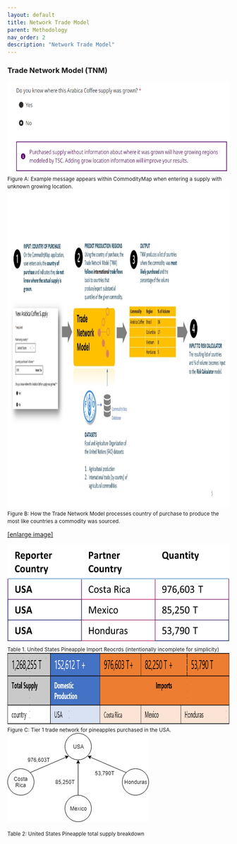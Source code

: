 ```yaml
---
layout: default
title: Network Trade Model
parent: Methodology
nav_order: 2
description: "Network Trade Model"
---
```

### Trade Network Model (TNM)



<img src="..\..\images\entering_supply_unknown.png" width="805" height="207">
<small>Figure A: Example message appears within CommodityMap when entering a supply with unknown growing location.</small>

<img src="..\..\images\how_tnm_works.jpg" width="1280" height="720">
<small>Figure B: How the Trade Network Model processes country of purchase to produce the most like countries a commodity was sourced. </small>

[[enlarge image]](https://thesustainabilityconsortium.github.io/CommodityMap-Help/images/how_tnm_works.jpg)

<img src="..\..\images\table_reporter_partner.jpg" width="547" height="225">
<small>Table 1. United States Pineapple Import Reocrds (intentionally incomplete for simplicity) </small>


<img src="..\..\images\supply_prod_imports.png" width="1016" height="162">
<small>Figure C:  Tier 1 trade network for pineapples purchased in the USA.   </small>


<img src="..\..\images\tier_1.png" width="321" height="201">

<small>Table 2: United States Pineapple total supply breakdown   </small>